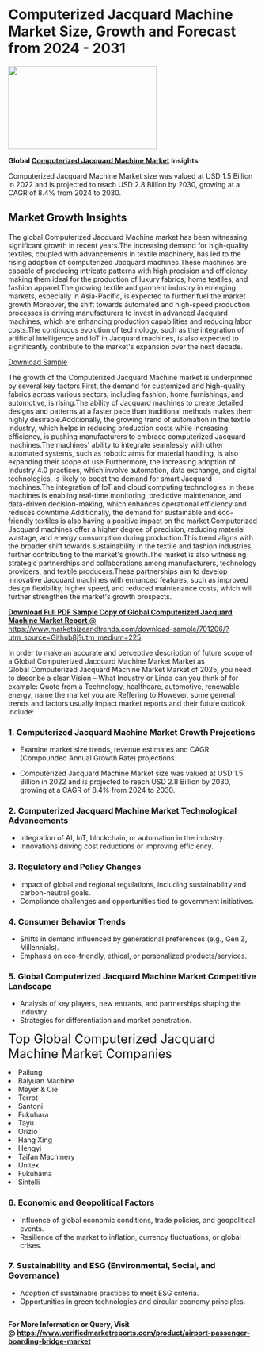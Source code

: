 <H1>Computerized Jacquard Machine Market Size, Growth and Forecast from 2024 - 2031</H1><img class="aligncenter size-medium wp-image-584254" src="https://thirdeyenews.in/wp-content/uploads/2024/09/Global-Market-Research-300x168.jpeg" alt="" width="300" height="168" /><p><strong>Global&nbsp;<a href="https://www.marketsizeandtrends.com/download-sample/701206/?utm_source=Github8j?utm_medium=225">Computerized Jacquard Machine Market</a> Insights</strong></p><p>Computerized Jacquard Machine Market size was valued at USD 1.5 Billion in 2022 and is projected to reach USD 2.8 Billion by 2030, growing at a CAGR of 8.4% from 2024 to 2030.</p><p><h2>Market Growth Insights</h2> <p>The global Computerized Jacquard Machine market has been witnessing significant growth in recent years.The increasing demand for high-quality textiles, coupled with advancements in textile machinery, has led to the rising adoption of computerized Jacquard machines.These machines are capable of producing intricate patterns with high precision and efficiency, making them ideal for the production of luxury fabrics, home textiles, and fashion apparel.The growing textile and garment industry in emerging markets, especially in Asia-Pacific, is expected to further fuel the market growth.Moreover, the shift towards automated and high-speed production processes is driving manufacturers to invest in advanced Jacquard machines, which are enhancing production capabilities and reducing labor costs.The continuous evolution of technology, such as the integration of artificial intelligence and IoT in Jacquard machines, is also expected to significantly contribute to the market's expansion over the next decade.</p> <p><a href="#">Download Sample</a></p> <p>The growth of the Computerized Jacquard Machine market is underpinned by several key factors.First, the demand for customized and high-quality fabrics across various sectors, including fashion, home furnishings, and automotive, is rising.The ability of Jacquard machines to create detailed designs and patterns at a faster pace than traditional methods makes them highly desirable.Additionally, the growing trend of automation in the textile industry, which helps in reducing production costs while increasing efficiency, is pushing manufacturers to embrace computerized Jacquard machines.The machines' ability to integrate seamlessly with other automated systems, such as robotic arms for material handling, is also expanding their scope of use.Furthermore, the increasing adoption of Industry 4.0 practices, which involve automation, data exchange, and digital technologies, is likely to boost the demand for smart Jacquard machines.The integration of IoT and cloud computing technologies in these machines is enabling real-time monitoring, predictive maintenance, and data-driven decision-making, which enhances operational efficiency and reduces downtime.Additionally, the demand for sustainable and eco-friendly textiles is also having a positive impact on the market.Computerized Jacquard machines offer a higher degree of precision, reducing material wastage, and energy consumption during production.This trend aligns with the broader shift towards sustainability in the textile and fashion industries, further contributing to the market's growth.The market is also witnessing strategic partnerships and collaborations among manufacturers, technology providers, and textile producers.These partnerships aim to develop innovative Jacquard machines with enhanced features, such as improved design flexibility, higher speed, and reduced maintenance costs, which will further strengthen the market's growth prospects.</p> <p><a href="#"></p><p><span class=""><strong>Download Full PDF Sample Copy of Global Computerized Jacquard Machine Market Report</strong> @ <a href="https://www.marketsizeandtrends.com/download-sample/701206/?utm_source=Github8j?utm_medium=225" target="_blank">https://www.marketsizeandtrends.com/download-sample/701206/?utm_source=Github8j?utm_medium=225</a></span></p><p>In order to make an accurate and perceptive description of future scope of a Global&nbsp;Computerized Jacquard Machine Market Market as Global&nbsp;Computerized Jacquard Machine Market Market of 2025, you need to describe a clear Vision &ndash; What Industry or Linda can you think of for example: Quote from a Technology, healthcare, automotive, renewable energy, name the market you are Reffering to.However, some general trends and factors usually impact market reports and their future outlook include:</p><h3>1.&nbsp;<strong>Computerized Jacquard Machine Market Growth Projections</strong></h3><ul><li>Examine market size trends, revenue estimates and CAGR (Compounded Annual Growth Rate) projections.</li><li><p>Computerized Jacquard Machine Market size was valued at USD 1.5 Billion in 2022 and is projected to reach USD 2.8 Billion by 2030, growing at a CAGR of 8.4% from 2024 to 2030.</p></li></ul><h3>2.&nbsp;<strong>Computerized Jacquard Machine Market Technological Advancements</strong></h3><ul><li>Integration of AI, IoT, blockchain, or automation in the industry.</li><li>Innovations driving cost reductions or improving efficiency.</li></ul><h3>3.&nbsp;<strong>Regulatory and Policy Changes</strong></h3><ul><li>Impact of global and regional regulations, including sustainability and carbon-neutral goals.</li><li>Compliance challenges and opportunities tied to government initiatives.</li></ul><h3>4.&nbsp;<strong>Consumer Behavior Trends</strong></h3><ul><li>Shifts in demand influenced by generational preferences (e.g., Gen Z, Millennials).</li><li>Emphasis on eco-friendly, ethical, or personalized products/services.</li></ul><h3>5.&nbsp;<strong>Global Computerized Jacquard Machine Market Competitive Landscape</strong></h3><ul><li>Analysis of key players, new entrants, and partnerships shaping the industry.</li><li>Strategies for differentiation and market penetration.</li></ul><p data-pm-slice="1 1 []"><span style="color: inherit; font-family: inherit; font-size: 25px;">Top Global Computerized Jacquard Machine Market Companies</span></p><div class="" data-test-id=""><p><li>Pailung</li><li> Baiyuan Machine</li><li> Mayer & Cie</li><li> Terrot</li><li> Santoni</li><li> Fukuhara</li><li> Tayu</li><li> Orizio</li><li> Hang Xing</li><li> Hengyi</li><li> Taifan Machinery</li><li> Unitex</li><li> Fukuhama</li><li> Sintelli</li></p></div><h3>6.&nbsp;<strong>Economic and Geopolitical Factors</strong></h3><ul><li>Influence of global economic conditions, trade policies, and geopolitical events.</li><li>Resilience of the market to inflation, currency fluctuations, or global crises.</li></ul><h3>7.&nbsp;<strong>Sustainability and ESG (Environmental, Social, and Governance)</strong></h3><ul><li>Adoption of sustainable practices to meet ESG criteria.</li><li>Opportunities in green technologies and circular economy principles.</li></ul><h2><strong style="font-size: 14px;">For More Information or Query, Visit @&nbsp;</strong><a style="background-color: #ffffff; font-size: 14px;" href="https://www.marketsizeandtrends.com/report/computerized-jacquard-machine-market/" target="_blank">https://www.verifiedmarketreports.com/product/airport-passenger-boarding-bridge-market</a></h2>